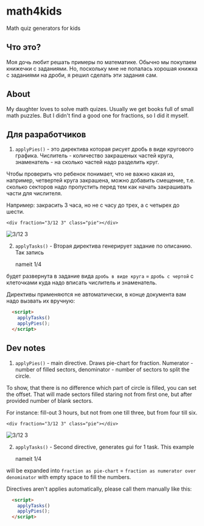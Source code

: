 # math4kids
Math quiz generators for kids

## Что это?
Моя дочь любит решать примеры по математике.
Обычно мы покупаем книжечки с заданиями.
Но, поскольку мне не попалась хорошая книжка с заданиями на дроби,
я решил сделать эти задания сам.

## About
My daughter loves to solve math quizes.
Usually we get books full of small math puzzles.
But I didn't find a good one for fractions, so I did it myself.

## Для разработчиков

1. `applyPies()` - это директива которая рисует дробь в виде кругового графика.
  Числитель - количество закрашеных частей круга,
  знаменатель - на сколько частей надо разделить круг.

    <div fraction="1/4" class="pie"></div>

  Чтобы проверить что ребенок понимает, что не важно какая из, например,
  четвертей круга закрашена, можно добавить смещение, т.е. сколько секторов
  надо пропустить перед тем как начать закрашивать части для числителя.

  Например: закрасить 3 часа, но не с часу до трех, а с четырех до шести.

    <div fraction="3/12 3" class="pie"></div>
  
  
  ![3/12 3](https://rawgit.com/kiselev-dv/math4kids/bf46e32a545bd2ce2d110af02a143bfe1e884dd1/examples/3-12-3.svg)
    
2. `applyTasks()` - Вторая директива генерирует задание по описанию. Так запись

    <div class="task-def" replace>nameit 1/4</div>

  будет развернута в задание вида `дробь в виде круга` = `дробь с чертой`
  с клеточками куда надо вписать числитель и знаменатель.

Директивы применяются не автоматически, в конце документа вам надо вызвать их
вручную:

```html
  <script>
    applyTasks()
    applyPies();
  </script>
```

## Dev notes

1. `applyPies()` - main directive. Draws pie-chart for fraction.
  Numerator - number of filled sectors, denominator - number of
  sectors to split the circle.

    <div fraction="1/4" class="pie"></div>

  To show, that there is no difference which part of circle is filled,
  you can set the offset. That will made sectors filled staring
  not from first one, but after provided number of blank sectors.

  For instance: fill-out 3 hours, but not from one till three,
  but from four till six.

    <div fraction="3/12 3" class="pie"></div>
  
  
  ![3/12 3](https://rawgit.com/kiselev-dv/math4kids/bf46e32a545bd2ce2d110af02a143bfe1e884dd1/examples/3-12-3.svg)

2. `applyTasks()` - Second directive, generates gui for 1 task. This example

    <div class="task-def" replace>nameit 1/4</div>

  will be expanded into `fraction as pie-chart` = `fraction as numerator over denominator`
  with empty space to fill the numbers.

Directives aren't applies automatically, please call them manually like this:

```html
  <script>
    applyTasks()
    applyPies();
  </script>
```
